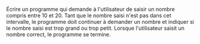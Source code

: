 Écrire un programme qui demande à l'utilisateur de saisir un nombre compris entre 10 et 20. Tant que le nombre saisi n'est pas dans cet intervalle, le programme doit continuer à demander un nombre et indiquer si le nombre saisi est trop grand ou trop petit. Lorsque l'utilisateur saisit un nombre correct, le programme se termine.
